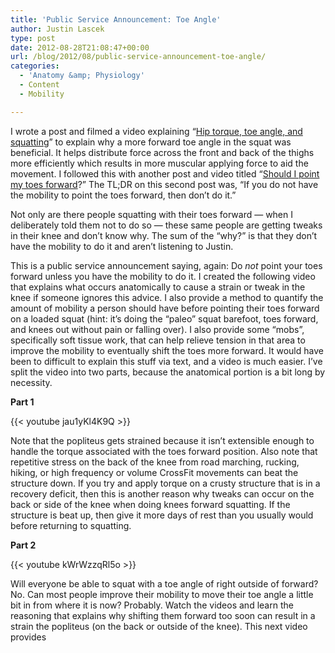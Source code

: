 ```yaml
---
title: 'Public Service Announcement: Toe Angle'
author: Justin Lascek
type: post
date: 2012-08-28T21:08:47+00:00
url: /blog/2012/08/public-service-announcement-toe-angle/
categories:
  - 'Anatomy &amp; Physiology'
  - Content
  - Mobility

---
```

I wrote a post and filmed a video explaining &#8220;<a href="/blog/2012/03/hip-torque-toe-angle-and-squatting/" target="_blank">Hip torque, toe angle, and squatting</a>&#8221; to explain why a more forward toe angle in the squat was beneficial. It helps distribute force across the front and back of the thighs more efficiently which results in more muscular applying force to aid the movement. I followed this with another post and video titled &#8220;<a href="/blog/2012/03/should-i-point-my-toes-forward/" target="_blank">Should I point my toes forward</a>?&#8221; The TL;DR on this second post was, &#8220;If you do not have the mobility to point the toes forward, then don&#8217;t do it.&#8221;

Not only are there people squatting with their toes forward &#8212; when I deliberately told them not to do so &#8212; these same people are getting tweaks in their knee and don&#8217;t know why. The sum of the &#8220;why?&#8221; is that they don&#8217;t have the mobility to do it and aren&#8217;t listening to Justin.

This is a public service announcement saying, again: Do _not_ point your toes forward unless you have the mobility to do it. I created the following video that explains what occurs anatomically to cause a strain or tweak in the knee if someone ignores this advice. I also provide a method to quantify the amount of mobility a person should have before pointing their toes forward on a loaded squat (hint: it&#8217;s doing the &#8220;paleo&#8221; squat barefoot, toes forward, and knees out without pain or falling over). I also provide some &#8220;mobs&#8221;, specifically soft tissue work, that can help relieve tension in that area to improve the mobility to eventually shift the toes more forward. It would have been to difficult to explain this stuff via text, and a video is much easier. I&#8217;ve split the video into two parts, because the anatomical portion is a bit long by necessity.

**Part 1**
  
{{< youtube jau1yKl4K9Q >}}

Note that the popliteus gets strained because it isn&#8217;t extensible enough to handle the torque associated with the toes forward position. Also note that repetitive stress on the back of the knee from road marching, rucking, hiking, or high frequency or volume CrossFit movements can beat the structure down. If you try and apply torque on a crusty structure that is in a recovery deficit, then this is another reason why tweaks can occur on the back or side of the knee when doing knees forward squatting. If the structure is beat up, then give it more days of rest than you usually would before returning to squatting.

**Part 2**
  
{{< youtube kWrWzzqRl5o >}}

Will everyone be able to squat with a toe angle of right outside of forward? No. Can most people improve their mobility to move their toe angle a little bit in from where it is now? Probably. Watch the videos and learn the reasoning that explains why shifting them forward too soon can result in a strain the popliteus (on the back or outside of the knee). This next video provides
